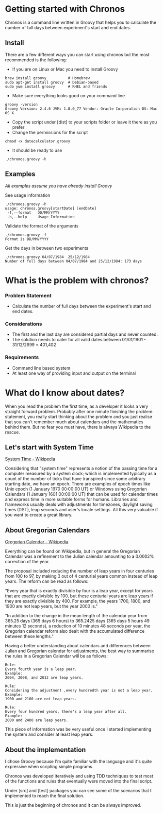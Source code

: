 # Getting started with Chronos

Chronos is a command line written in Groovy that helps you to calculate the number of full days between experiment's
start and end dates.

## Install
There are a few different ways you can start using chronos but the most recommended is the following:

* If you are on Linux or Mac you need to install Groovy
```
brew install groovy          # Homebrew
sudo apt-get install groovy  # Debian-based
sudo yum install groovy      # RHEL and friends
```

* Make sure everything looks good on your command line
```
groovy -version
Groovy Version: 2.4.6 JVM: 1.8.0_77 Vendor: Oracle Corporation OS: Mac OS X
```

* Copy the script under [dist] to your scripts folder or leave it there as you prefer
* Change the permissions for the script
```
chmod +x datecalculator.groovy
```
* It should be ready to use
```
./chronos.groovy -h
```

## Examples
*All examples assume you have already install Groovy*

See usage information

```
./chronos.groovy -h
usage: chronos.groovy[startDate] [endDate]
 -f,--format   DD/MM/YYYY
 -h,--help     Usage Information
```

Validate the format of the arguments

```
./chronos.groovy -f
Format is DD/MM/YYYY
```

Get the days in between two experiments

```
./chronos.groovy 04/07/1984  25/12/1984
Number of full days between 04/07/1984 and 25/12/1984: 173 days
```

# What is the problem with chronos?

### Problem Statement

* Calculate the number of full days between the experiment's start and end dates.

### Considerations

* The first and the last day are considered partial days and never counted.
* The solution needs to cater for all valid dates between 01/01/1901 - 31/12/2999 = 401,402

### Requirements

* Command line based system
* At least one way of providing input and output on the terminal

# What do I know about dates?

When you read the problem the first time, as a developer it looks a very straight forward problem.
Probably after one minute finishing the problem statement, you really start thinking about the problem and you just
realise that you can't remember much about calendars and the mathematics behind them. But no fear you must have,
there is always Wikipedia to the rescue.

## Let's start with System Time

[System Time - Wikipedia](https://en.wikipedia.org/wiki/System_time)

Considering that "system time" represents a notion of the passing time for a computer measured by a system clock;
which is implemented typically as a count of the number of ticks that have transpired since some arbitrary starting date,
we have an epoch. There are examples of epoch times like Unix epoch (1 January 1970 00:00:00 UT) or
Windows using Gregorian Calendars (1 January 1601 00:00:00 UT) that can be used for calendar times and express
time in more suitable forms for humans. Libraries and frameworks usually deals with adjustments for timezones,
daylight saving times (DST), leap seconds and user's locale settings. All this very valuable if you want to create a great library.


## About Gregorian Calendars

[Gregorian Calendar - Wikipedia](https://en.wikipedia.org/wiki/Gregorian_calendar)

Everything can be found on Wikipedia, but in general the Gregorian Calendar was a refinement to the Julian calendar
amounting to a 0.0002% correction of the year.

The proposal included reducing the number of leap years in four centuries from 100 to 97, by making 3 out of 4
centurial years common instead of leap years. The reform can be read as follows:

"Every year that is exactly divisible by four is a leap year, except for years that are exactly divisible by 100,
but these centurial years are leap years if they are exactly divisible by 400. For example, the years 1700, 1800,
and 1900 are not leap years, but the year 2000 is."

"In addition to the change in the mean length of the calendar year from 365.25 days (365 days 6 hours) to 365.2425 days
(365 days 5 hours 49 minutes 12 seconds), a reduction of 10 minutes 48 seconds per year, the Gregorian calendar
reform also dealt with the accumulated difference between these lengths."

Having a better understanding about calendars and differences between Julian and Gregorian calendar for adjustments,
the best way to summarise the rules in a Gregorian Calendar will be as follows:

```
Rule:
Every fourth year is a leap year.
Example:
2004, 2008, and 2012 are leap years.
```

```
Rule:
Considering the adjustment ,every hundredth year is not a leap year.
Example:
1900 and 2100 are not leap years.
```

```
Rule:
Every four hundred years, there's a leap year after all.
Example:
2000 and 2400 are leap years.
```

This piece of information was be very useful once I started implementing the system and consider at least leap years.


## About the implementation

I chose Groovy because I'm quite familiar with the language and it's quite expressive when scripting simple programs.

Chronos was developed iteratively and using TDD techniques to test most of the functions and rules that eventually
were moved into the final script.

Under [src] and [test] packages you can see some of the scenarios that I implemented to reach the final solution.

This is just the beginning of chronos and it can be always improved.